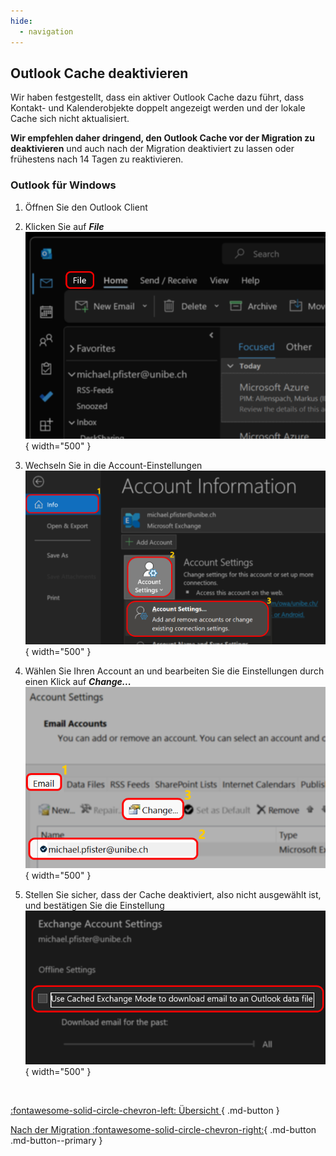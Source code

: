 ```yaml
---
hide:
  - navigation
---
```


## Outlook Cache deaktivieren

Wir haben festgestellt, dass ein aktiver Outlook Cache dazu führt, dass Kontakt- und Kalenderobjekte doppelt angezeigt werden und der lokale Cache sich nicht aktualisiert.  

**Wir empfehlen daher dringend, den Outlook Cache vor der Migration zu deaktivieren** und auch nach der Migration deaktiviert zu lassen oder frühestens nach 14 Tagen zu reaktivieren.  

### Outlook für Windows

1. Öffnen Sie den Outlook Client
2. Klicken Sie auf ***File***  
![Outlook Einstellungen](./img/pre-win-disable-cache-01.png){ width="500" }  

3. Wechseln Sie in die Account-Einstellungen  
![Account Settings](./img/pre-win-disable-cache-02.png){ width="500" }  

4. Wählen Sie Ihren Account an und bearbeiten Sie die Einstellungen durch einen Klick auf ***Change...***  
![Account Settings](./img/pre-win-disable-cache-03.png){ width="500" }  

5. Stellen Sie sicher, dass der Cache deaktiviert, also nicht ausgewählt ist, und bestätigen Sie die Einstellung  
![Account Settings](./img/pre-win-disable-cache-04.png){ width="500" }  


&nbsp;  
<div class="grid" markdown>

[:fontawesome-solid-circle-chevron-left: Übersicht ](../index.md){ .md-button }

[Nach der Migration :fontawesome-solid-circle-chevron-right:](../migration/post-migration.md){ .md-button .md-button--primary }

</div>
